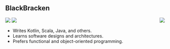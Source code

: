 ## BlackBracken

<img align="right" src="https://github-readme-stats.vercel.app/api/top-langs/?username=blackbracken&layout=compact&hide=html"/>

![](https://img.shields.io/badge/madewith-protein-60d1bc.svg?style=for-the-badge)
![](https://img.shields.io/badge/license-humanrights-bf5050.svg?style=for-the-badge)

- Writes Kotlin, Scala, Java, and others.
- Learns software designs and architectures.
- Prefers functional and object-oriented programming.
